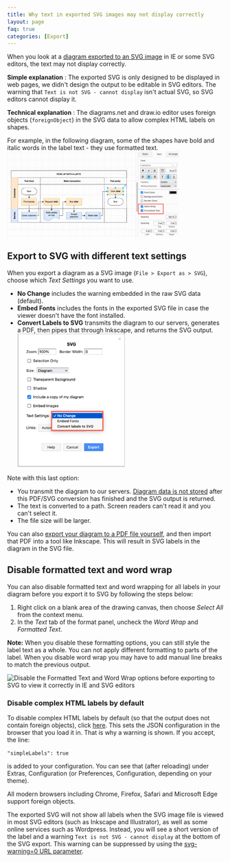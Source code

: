 ```yaml
---
title: Why text in exported SVG images may not display correctly
layout: page
faq: true
categories: [Export]
---
```


When you look at a [diagram exported to an SVG image](/doc/faq/export-to-svg.html) in IE or some SVG editors, the text may not display correctly.

__Simple explanation__ : The exported SVG is only designed to be displayed in web pages, we didn't design the output to be editable in SVG editors. The warning that ``Text is not SVG - cannot display`` isn't actual SVG, so SVG editors cannot display it.

__Technical explanation__ : The diagrams.net and draw.io editor uses foreign objects (``foreignObject``) in the SVG data to allow complex HTML labels on shapes. 

For example, in the following diagram, some of the shapes have bold and italic words in the label text - they use formatted text.
<br /><img src="/assets/img/blog/text-label-formatted-text.png" style="width=100%;max-width:400px;height:auto;" alt="You can use different formatting options inside a text label - on part of the label only">

## Export to SVG with different text settings

When you export a diagram as a SVG image (``File > Export as > SVG``), choose which _Text Settings_ you want to use.

* **No Change** includes the warning embedded in the raw SVG data (default). 
* **Embed Fonts** includes the fonts in the exported SVG file in case the viewer doesn't have the font installed. 
* **Convert Labels to SVG** transmits the diagram to our servers, generates a PDF, then pipes that through Inkscape, and returns the SVG output.
<br /><img src="/assets/img/blog/svg-export-text-settings.png" style="width=100%;max-width:250px;height:auto;" alt="Choose how to export formatted text labels when exporting to a SVG file">

Note with this last option:

* You transmit the diagram to our servers. [Diagram data is not stored](/blog/data-governance-lockdown.html) after this PDF/SVG conversion has finished and the SVG output is returned. 
* The text is converted to a path. Screen readers can't read it and you can't select it.
* The file size will be larger.

You can also [export your diagram to a PDF file yourself](doc/faq/pdf-print-to.html), and then import that PDF into a tool like Inkscape. This will result in SVG labels in the diagram in the SVG file.

## Disable formatted text and word wrap

You can also disable formatted text and word wrapping for all labels in your diagram before you export it to SVG by following the steps below:

1. Right click on a blank area of the drawing canvas, then choose _Select All_ from the context menu.
2. In the _Text_ tab of the format panel, uncheck the _Word Wrap_ and _Formatted Text_.

**Note:** When you disable these formatting options, you can still style the label text as a whole. You can not apply different formatting to parts of the label. When you disable word wrap you may have to add manual line breaks to match the previous output.

<img src="/assets/img/blog/svg-export-remove-text-formatting.gif" style="max-width:100%;height:auto;" alt="Disable the Formatted Text and Word Wrap options before exporting to SVG to view it correctly in IE and SVG editors">

### Disable complex HTML labels by default
To disable complex HTML labels by default (so that the output does not contain foreign objects), click [here](https://app.diagrams.net#_CONFIG_UzV3UjUyyk0tSk8F0qrGjqpggeLM3IKcVJ/EpNScYoh4SVFpqqq5CxABAA==). This sets the JSON configuration in the browser that you load it in. That is why a warning is shown. If you accept, the line:

```
"simpleLabels": true
```

is added to your configuration. You can see that (after reloading) under Extras, Configuration (or Preferences, Configuration, depending on your theme).

All modern browsers including Chrome, Firefox, Safari and Microsoft Edge support foreign objects.

The exported SVG will not show all labels when the SVG image file is viewed in most SVG editors (such as Inkscape and Illustrator), as well as some online services such as Wordpress. Instead, you will see a short version of the label and a warning ``Text is not SVG - cannot display`` at the bottom of the SVG export. This warning can be suppressed by using the [svg-warning=0 URL parameter](/doc/faq/supported-url-parameters).

